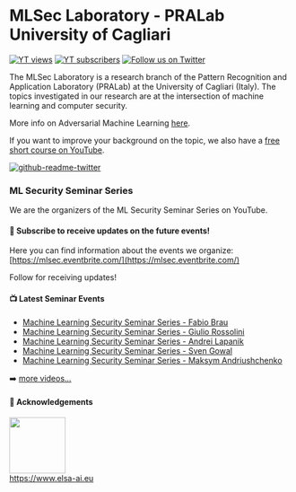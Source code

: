 # MLSec Laboratory - PRALab University of Cagliari

 [![YT views](https://img.shields.io/youtube/channel/views/UCfLweXOMiUVt0VUfBax1cRw?style=for-the-badge)](https://www.youtube.com/channel/UCfLweXOMiUVt0VUfBax1cRw?sub_confirmation=1)
 [![YT subscribers](https://img.shields.io/youtube/channel/subscribers/UCfLweXOMiUVt0VUfBax1cRw?style=for-the-badge)](https://www.youtube.com/channel/UCfLweXOMiUVt0VUfBax1cRw?sub_confirmation=1)
 [![Follow us on Twitter](https://img.shields.io/twitter/follow/mlsec_lab?color=blue&style=for-the-badge)](https://twitter.com/mlsec_lab)

 
The MLSec Laboratory is a research branch of the Pattern Recognition and Application Laboratory (PRALab) at the University of Cagliari (Italy). 
The topics investigated in our research are at the intersection of machine learning and computer security.

More info on Adversarial Machine Learning [here](http://pralab.diee.unica.it/en/WhatIsAdversarialLearning).

If you want to improve your background on the topic, we also have a [free short course on YouTube](https://www.youtube.com/playlist?list=PLyaM1v1V1Ed_zDss3_kXlHEULSNmS0_Uz).

[![github-readme-twitter](https://github-readme-twitter.gazf.vercel.app/api?id=mlsec_lab&layout=wide)](https://twitter.com/mlsec_lab)

### ML Security Seminar Series

We are the organizers of the ML Security Seminar Series on YouTube. 

<div class="row-badge">
   <div class="scholar-profile-badge" user-name="Maura Pintor" user-id="Tu45bY4AAAAJ"></div>
   <div class="scholar-profile-badge" user-name="Luca Demetrio" user-id="1VFfrQEAAAAJ"></div>
   <div class="scholar-profile-badge" user-name="Angelo Sotgiu" user-id="7nNieGwAAAAJ"></div>
   <div class="scholar-profile-badge" user-name="Battista Biggio" user-id="OoUIOYwAAAAJ"></div>
   <div class="scholar-profile-badge" user-name="Ambra Demontis" user-id="n_GuF3EAAAAJ"></div>
   <div class="scholar-profile-badge" user-name="Fabio Roli" user-id="sCypmFAAAAAJ"></div>
   <script src="js/widget.js"></script>
</div>

#### :pushpin: Subscribe to receive updates on the future events!

Here you can find information about the events we organize: [https://mlsec.eventbrite.com/](https://mlsec.eventbrite.com/)

Follow for receiving updates!


#### :tv: Latest Seminar Events

<!-- BLOG-POST-LIST:START -->
- [Machine Learning Security Seminar Series - Fabio Brau](https://www.youtube.com/watch?v=5B-P1TWvBGI)
- [Machine Learning Security Seminar Series - Giulio Rossolini](https://www.youtube.com/watch?v=oxPmRTfDUGk)
- [Machine Learning Security Seminar Series - Andrei Lapanik](https://www.youtube.com/watch?v=PFWFJFXXb1Y)
- [Machine Learning Security Seminar Series - Sven Gowal](https://www.youtube.com/watch?v=lSjjamzOO8o)
- [Machine Learning Security Seminar Series - Maksym Andriushchenko](https://www.youtube.com/watch?v=JgWrDeUOUtk)
<!-- BLOG-POST-LIST:END -->

 ➡️ [more videos...](https://www.youtube.com/channel/UCfLweXOMiUVt0VUfBax1cRw)

<script async src="https://www.googletagmanager.com/gtag/js?id=UA-XXXXXXXXX-X"></script>
<script>
  window.dataLayer = window.dataLayer || [];
  function gtag(){dataLayer.push(arguments);}
  gtag('js', new Date());

  gtag('config', 'UA-XXXXXXXXX-X');
</script>


#### :pray: Acknowledgements
<img src="https://www.elsa-ai.eu/images/logo/elsa_logo_RGB_twocolor.jpg" width="100" height="100"> <br> https://www.elsa-ai.eu